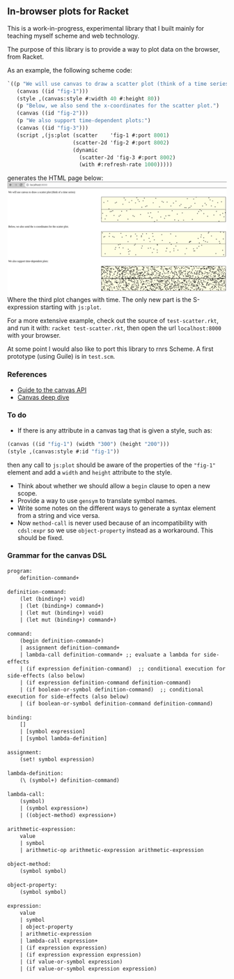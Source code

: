## In-browser plots for Racket

This is a work-in-progress, experimental library that I built mainly for teaching myself scheme and web technology.

The purpose of this library is to provide a way to plot data on the browser, from Racket.

As an example, the following scheme code:
```scheme
`((p "We will use canvas to draw a scatter plot (think of a time series)")
   (canvas ((id "fig-1")))
   (style ,(canvas:style #:width 40 #:height 80))
   (p "Below, we also send the x-coordinates for the scatter plot.")
   (canvas ((id "fig-2")))
   (p "We also support time-dependent plots:")
   (canvas ((id "fig-3")))
   (script ,(js:plot (scatter    'fig-1 #:port 8001)
                     (scatter-2d 'fig-2 #:port 8002)
                     (dynamic
                       (scatter-2d 'fig-3 #:port 8002)
                       (with #:refresh-rate 1000)))))
```
generates the HTML page below:
![Screen-shot from browser](screenshot.png)
Where the third plot changes with time.
The only new part is the S-expression starting with `js:plot`.

For a more extensive example, check out the source of `test-scatter.rkt`, and run it with: `racket test-scatter.rkt`, then open the url `localhost:8000` with your browser.

At some point I would also like to port this library to rnrs Scheme. A first prototype (using Guile) is in `test.scm`.

### References
- [Guide to the canvas API](https://developer.mozilla.org/en-US/docs/Web/API/Canvas_API)
- [Canvas deep dive](https://joshondesign.com/p/books/canvasdeepdive/toc.html)

### To do
- If there is any attribute in a canvas tag that is given a style, such as:
```scheme
(canvas ((id "fig-1") (width "300") (height "200")))
(style ,(canvas:style #:id "fig-1"))
```
then any call to `js:plot` should be aware of the properties of the
`"fig-1"` element and add a `width` and `height` attribute to the style.
- Think about whether we should allow a `begin` clause to open a new scope.
- Provide a way to use `gensym` to translate symbol names.
- Write some notes on the different ways to generate a syntax element from a string and vice versa.
- Now `method-call` is never used because of an incompatibility with `cdsl:expr` so we use `object-property` instead as a workaround. This should be fixed.

### Grammar for the canvas DSL

``` grammatical-framework
program:
    definition-command+

definition-command:
    (let (binding+) void)
    | (let (binding+) command+)
    | (let mut (binding+) void)
    | (let mut (binding+) command+)

command:
    (begin definition-command+)
    | assignment definition-command+
    | lambda-call definition-command+ ;; evaluate a lambda for side-effects
    | (if expression definition-command)  ;; conditional execution for side-effects (also below)
    | (if expression definition-command definition-command)
    | (if boolean-or-symbol definition-command)  ;; conditional execution for side-effects (also below)
    | (if boolean-or-symbol definition-command definition-command)

binding:
    []
    | [symbol expression]
    | [symbol lambda-definition]

assignment:
    (set! symbol expression)

lambda-definition:
    (\ (symbol+) definition-command)

lambda-call:
    (symbol)
    | (symbol expression+)
    | ((object-method) expression+)

arithmetic-expression:
    value
    | symbol
    | arithmetic-op arithmetic-expression arithmetic-expression

object-method:
    (symbol symbol)

object-property:
    (symbol symbol)

expression:
    value
    | symbol
    | object-property
    | arithmetic-expression
    | lambda-call expression+
    | (if expression expression)
    | (if expression expression expression)
    | (if value-or-symbol expression)
    | (if value-or-symbol expression expression)
```
